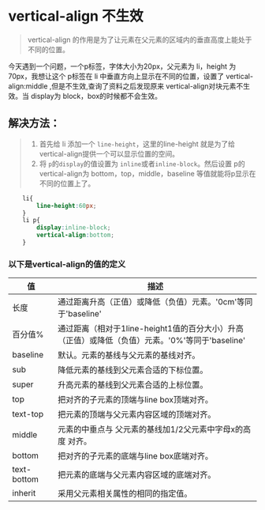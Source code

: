# vertical-align 不生效
> vertical-align 的作用是为了让元素在父元素的区域内的垂直高度上能处于不同的位置。

今天遇到一个问题，一个p标签，字体大小为20px，父元素为 li，height 为70px，我想让这个 p标签在 li 中垂直方向上显示在不同的位置，设置了 vertical-align:middle ,但是不生效,查询了资料之后发现原来 vertical-align对块元素不生效。当 display为 block，box的时候都不会生效。

## 解决方法：

> 1. 首先给 li 添加一个 `line-height`，这里的line-height 就是为了给 vertical-align提供一个可以显示位置的空间。
> 2. 将 `p`的`display`的值设置为 `inline`或者`inline-block`。然后设置 p的vertical-align为 bottom，top，middle，baseline 等值就能将p显示在不同的位置上了。

```css
    li{
        line-height:60px;
    }
    li p{
        display:inline-block;
        vertical-align:bottom;
    }
```

### 以下是vertical-align的值的定义

|值|描述|
|------|---|
长度	   | 通过距离升高（正值）或降低（负值）元素。'0cm'等同于'baseline'
百分值%    |	通过距离（相对于1line-height1值的百分大小）升高（正值）或降低（负值）元素。'0%'等同于'baseline'
baseline   |	默认。元素的基线与父元素的基线对齐。
sub        |	降低元素的基线到父元素合适的下标位置。
super	   |    升高元素的基线到父元素合适的上标位置。
top        |	把对齐的子元素的顶端与line box顶端对齐。
text-top   |	把元素的顶端与父元素内容区域的顶端对齐。
middle     |	元素的中垂点与 父元素的基线加1/2父元素中字母x的高度 对齐。
bottom     |	把对齐的子元素的底端与line box底端对齐。
text-bottom|	把元素的底端与父元素内容区域的底端对齐。
inherit    |	采用父元素相关属性的相同的指定值。

